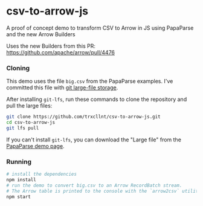 # csv-to-arrow-js
A proof of concept demo to transform CSV to Arrow in JS using PapaParse and the new Arrow Builders

Uses the new Builders from this PR: https://github.com/apache/arrow/pull/4476

### Cloning

This demo uses the file `big.csv` from the PapaParse examples. I've committed this file with [git large-file storage](https://git-lfs.github.com/).

After installing `git-lfs`, run these commands to clone the repository and pull the large files:

```sh
git clone https://github.com/trxcllnt/csv-to-arrow-js.git
cd csv-to-arrow-js
git lfs pull
```

If you can't install `git-lfs`, you can download the "Large file" from the [PapaParse demo page](https://www.papaparse.com/demo).

### Running

```sh
# install the dependencies
npm install
# run the demo to convert big.csv to an Arrow RecordBatch stream.
# The Arrow table is printed to the console with the `arrow2csv` utility
npm start
```
